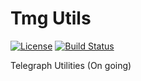 
# Tmg Utils

[![License](https://img.shields.io/badge/License-Apache%202.0-blue.svg)](https://opensource.org/licenses/Apache-2.0) [![Build Status](https://jenkins-prod.api-platforms.telegraph.co.uk/job/Pipeline/job/tmg-utils/badge/icon)](https://jenkins-prod.api-platforms.telegraph.co.uk/job/Pipeline/job/tmg-utils/)

Telegraph Utilities
(On going)
